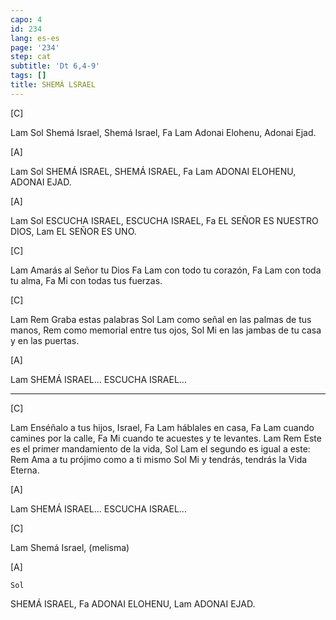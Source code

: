 ```yaml
---
capo: 4
id: 234
lang: es-es
page: '234'
step: cat
subtitle: 'Dt 6,4-9'
tags: []
title: SHEMÁ LSRAEL
---
```


[C]

Lam               Sol
Shemá Israel, Shemá Israel,
    Fa                   Lam
Adonai Elohenu, Adonai Ejad.

[A]

Lam               Sol
SHEMÁ ISRAEL, SHEMÁ ISRAEL,
    Fa                   Lam
ADONAI ELOHENU, ADONAI EJAD.

[A]

Lam                 Sol
ESCUCHA ISRAEL, ESCUCHA ISRAEL,
      Fa
EL SEÑOR ES NUESTRO DIOS,
            Lam
EL SEÑOR ES UNO.

[C]

Lam
Amarás al Señor tu Dios
     Fa          Lam
con todo tu corazón,
     Fa     Lam
con toda tu alma,
     Fa        Mi
con todas tus fuerzas.

[C]

Lam          Rem
Graba estas palabras
        Sol                      Lam
como señal en las palmas de tus manos,
                        Rem
como memorial entre tus ojos,
        Sol                        Mi
en las jambas de tu casa y en las puertas.

[A]

Lam
SHEMÁ ISRAEL...
ESCUCHA ISRAEL...

---

[C]

Lam
Enséñalo a tus hijos, Israel,
Fa           Lam
háblales en casa,
          Fa           Lam
cuando camines por la calle,
            Fa             Mi
cuando te acuestes y te levantes.
Lam                                  Rem
Este es el primer mandamiento de la vida,
      Sol             Lam
el segundo es igual a este:
                  Rem
Ama a tu prójimo como a ti mismo
       Sol                   Mi
y tendrás, tendrás la Vida Eterna.

[A]

Lam
SHEMÁ ISRAEL...
ESCUCHA ISRAEL...

[C]

Lam
Shemá Israel, (melisma)

[A]

    Sol
SHEMÁ ISRAEL,
    Fa
ADONAI ELOHENU,
         Lam
ADONAI EJAD.
